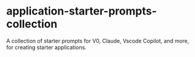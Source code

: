 # application-starter-prompts-collection
A collection of starter prompts for V0, Claude, Vscode Copilot, and more, for creating starter applications.
